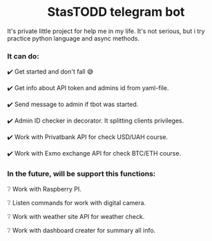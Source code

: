<h1 align="center">StasTODD telegram bot </h1>

It's private little project for help me in my life. It's not serious, but i try practice python language and async methods. 

### It can do:
✔️ Get started and don't fall 😅

✔️ Get info about API token and admins id from yaml-file. 

✔️ Send message to admin if tbot was started.

✔️ Admin ID checker in decorator. It splitting clients privileges.

✔️ Work with Privatbank API for check USD/UAH course.

✔️ Work with Exmo exchange API for check BTC/ETH course.
### In the future, will be support this functions:
❔ Work with Raspberry PI.

❔ Listen commands for work with digital camera.

❔ Work with weather site API for weather check.

❔ Work with dashboard creater for summary all info.